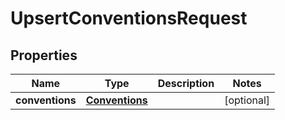 

# UpsertConventionsRequest

## Properties

Name | Type | Description | Notes
------------ | ------------- | ------------- | -------------
**conventions** | [**Conventions**](Conventions.md) |  |  [optional]



